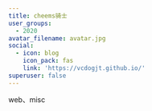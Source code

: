 ```yaml
---
title: cheems骑士
user_groups:
  - 2020
avatar_filename: avatar.jpg
social:
  - icon: blog
    icon_pack: fas
    link: 'https://vcdogjt.github.io/'
superuser: false
---
```


web、misc